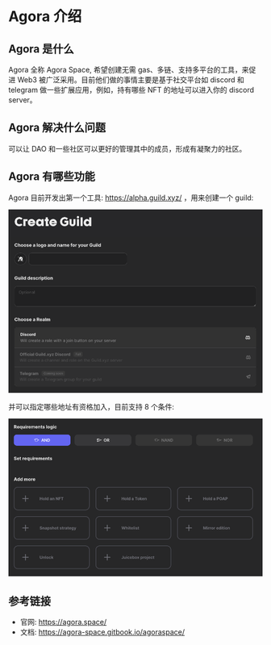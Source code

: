 # Agora 介绍

## Agora 是什么

Agora 全称 Agora Space, 希望创建无需 gas、多链、支持多平台的工具，来促进 Web3 被广泛采用。目前他们做的事情主要是基于社交平台如 discord 和 telegram 做一些扩展应用，例如，持有哪些 NFT 的地址可以进入你的 discord server。

## Agora 解决什么问题

可以让 DAO 和一些社区可以更好的管理其中的成员，形成有凝聚力的社区。

## Agora 有哪些功能

Agora 目前开发出第一个工具: https://alpha.guild.xyz/ ，用来创建一个 guild:

![](imgs/create-guild.png)


并可以指定哪些地址有资格加入，目前支持 8 个条件:

![](imgs/guild-requirements.png)

## 参考链接

- 官网: https://agora.space/
- 文档: https://agora-space.gitbook.io/agoraspace/